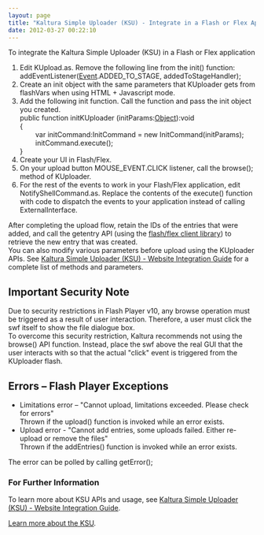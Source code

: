```yaml
---
layout: page
title: "Kaltura Simple Uploader (KSU) - Integrate in a Flash or Flex Application"
date: 2012-03-27 00:22:10
---
```


<p class="mce-procedure">
  To integrate the Kaltura Simple Uploader (KSU) in a Flash or Flex application
</p>

1.  Edit KUpload.as. Remove the following line from the init() function:  
    addEventListener([Event][1].ADDED\_TO\_STAGE, addedToStageHandler);
2.  Create an init object with the same parameters that KUploader gets from flashVars when using HTML + Javascript mode.
3.  Add the following init function. Call the function and pass the init object you created.  
    public function initKUploader (initParams:[Object][2]):void  
    {  
            var initCommand:InitCommand = new InitCommand(initParams);  
            initCommand.execute();  
    }
4.  Create your UI in Flash/Flex.
5.  On your upload button MOUSE_EVENT.CLICK listener, call the browse(); method of KUploader.
6.  For the rest of the events to work in your Flash/Flex application, edit NotifyShellCommand.as. Replace the contents of the execute() function with code to dispatch the events to your application instead of calling ExternalInterface.

 [1]: http://www.google.com/search?q=event%20inurl:http://livedocs.adobe.com/flex/201/langref/%20inurl:event.html&filter=0&num=100&btnI=lucky
 [2]: http://www.google.com/search?q=object%20inurl:http://livedocs.adobe.com/flex/201/langref/%20inurl:object.html&filter=0&num=100&btnI=lucky

After completing the upload flow, retain the IDs of the entries that were added, and call the getentry API (using the [flash/flex client library][3]) to retrieve the new entry that was created.  
You can also modify various parameters before upload using the KUploader APIs. See [Kaltura Simple Uploader (KSU) - Website Integration Guide][4] for a complete list of methods and parameters.

 [3]: http://www.kaltura.com/api_v3/testme/client-libs.php
 [4]: http://knowledge.kaltura.com/kaltura-simple-uploader-ksu-website-integration-guide

## Important Security Note

Due to security restrictions in Flash Player v10, any browse operation must be triggered as a result of user interaction. Therefore, a user must click the swf itself to show the file dialogue box.  
To overcome this security restriction, Kaltura recommends not using the browse() API function. Instead, place the swf above the real GUI that the user interacts with so that the actual "click" event is triggered from the KUploader flash.

## Errors – Flash Player Exceptions

*   Limitations error – "Cannot upload, limitations exceeded. Please check for errors"  
    Thrown if the upload() function is invoked while an error exists.
*   Upload error - "Cannot add entries, some uploads failed. Either re-upload or remove the files"  
    Thrown if the addEntries() function is invoked while an error exists.

The error can be polled by calling getError();

### For Further Information

To learn more about KSU APIs and usage, see [Kaltura Simple Uploader (KSU) - Website Integration Guide][4].

[Learn more about the KSU][5].

 [5]: http://knowledge.kaltura.com/search/KSU